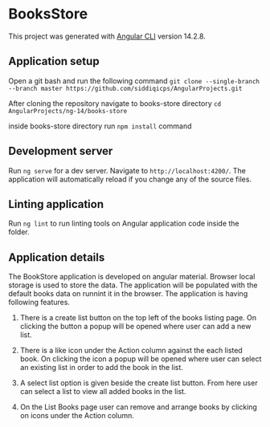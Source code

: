 # BooksStore

This project was generated with [Angular CLI](https://github.com/angular/angular-cli) version 14.2.8.

## Application setup

Open a git bash and run the following command
`git clone --single-branch --branch master https://github.com/siddiqicps/AngularProjects.git`

After cloning the repository navigate to books-store directory
`cd AngularProjects/ng-14/books-store`

inside books-store directory run `npm install` command

## Development server

Run `ng serve` for a dev server. Navigate to `http://localhost:4200/`. The application will automatically reload if you change any of the source files.

## Linting application

Run `ng lint` to run linting tools on Angular application code inside the folder.

## Application details

The BookStore application is developed on angular material. Browser local storage is used to store the data. The application will be populated with the default books data on runnint it in the browser.
The application is having following features. 

1) There is a create list button on the top left of the books listing page. On clicking the button a popup will be opened where user can add a new list.

2) There is a like icon under the Action column against the each listed book. On clicking the icon a popup will be opened where user can select an existing list in order to add the book in the list.

3) A select list option is given beside the create list button. From here user can select a list to view all added books in the list.

4) On the List Books page user can remove and arrange books by clicking on icons under the Action column.  


